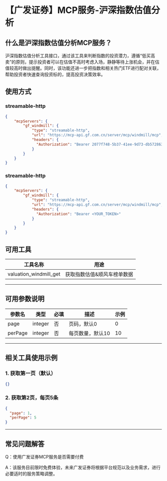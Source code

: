 # 【广发证券】MCP服务-沪深指数估值分析

## 什么是沪深指数估值分析MCP服务？

沪深指数估值分析工具接口，通过该工具来判断指数的投资潜力，遵循“低买高卖”的原则，提示投资者可以在估值不高时考虑入场，静静等待上涨机会，并在估值较高时做出提醒。同时，该功能还进一步把指数和相关热门ETF进行配对关联，帮助投资者快速查询投资标的，提高投资决策效率。

## 使用方式

### streamable-http

```json
{
    "mcpServers": {
        "gf_windmill": {
            "type": "streamable-http",
            "url": "https://mcp-api.gf.com.cn/server/mcp/windmill/mcp",
            "headers": {
              "Authorization": "Bearer 2077f748-5b37-41ee-9d73-db5728639432"
            }
        }
    }
}
```

### streamable-http

```json
{
    "mcpServers": {
        "gf_windmill": {
            "type": "streamable-http",
            "url": "https://mcp-api.gf.com.cn/server/mcp/windmill/mcp",
            "headers": {
              "Authorization": "Bearer <YOUR_TOKEN>"
            }
        }
    }
}
```

## 可用工具

| 工具名称                                 | 用途                       |
|------------------------------------------|----------------------------|
| valuation_windmill_get                   | 获取指数估值&顺风车榜单数据 |

---

## 可用参数说明

| 参数名   | 类型    | 必填 | 描述         | 示例 |
|----------|---------|------|--------------|------|
| page     | integer | 否   | 页码，默认0  | 0    |
| perPage  | integer | 否   | 每页数量，默认10 | 10   |

---

## 相关工具使用示例

### 1. 获取第一页（默认）
```json
{}
```

### 2. 获取第2页，每页5条
```json
{
  "page": 1,
  "perPage": 5
}
```

---

## 常见问题解答

Q：使用广发证券MCP服务是否需要付费

A：该服务目前限时免费体验，未来广发证券将根据平台规范以及业务需求，进行必要适时的服务策略调整。 